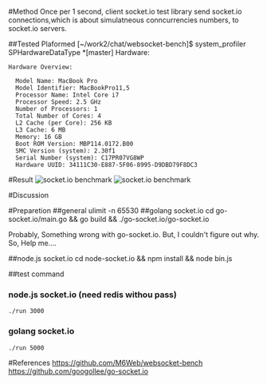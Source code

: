 #Method
Once per 1 second, client socket.io  test library send socket.io connections,which is about simulatneous conncurrencies numbers, to socket.io servers.  

##Tested Plaformed
[~/work2/chat/websocket-bench]$ system_profiler SPHardwareDataType                                                                                                     *[master]
Hardware:

    Hardware Overview:

      Model Name: MacBook Pro
      Model Identifier: MacBookPro11,5
      Processor Name: Intel Core i7
      Processor Speed: 2.5 GHz
      Number of Processors: 1
      Total Number of Cores: 4
      L2 Cache (per Core): 256 KB
      L3 Cache: 6 MB
      Memory: 16 GB
      Boot ROM Version: MBP114.0172.B00
      SMC Version (system): 2.30f1
      Serial Number (system): C17PR07VG8WP
      Hardware UUID: 34111C30-E887-5F06-8995-D9DBD79F8DC3
#Result
![socket.io benchmark](https://github.com/atyenoria/websocket-socket.io-benchmark/blob/master/socket.io.png)
![socket.io benchmark](https://github.com/atyenoria/websocket-socket.io-benchmark/blob/master/golang.png)

#Discussion


#Preparetion
##general
ulimit -n 65530
##golang socket.io
    cd go-socket.io/main.go && go build && ./go-socket.io/go-socket.io
    
Probably, Something wrong with go-socket.io. But, I couldn't figure out why. So, Help me....

##node.js socket.io
    cd node-socket.io && npm install && node bin.js
  
##test command
### node.js socket.io (need redis withou pass)
    ./run 3000
### golang socket.io
    ./run 5000




 

#References
https://github.com/M6Web/websocket-bench
https://github.com/googollee/go-socket.io

